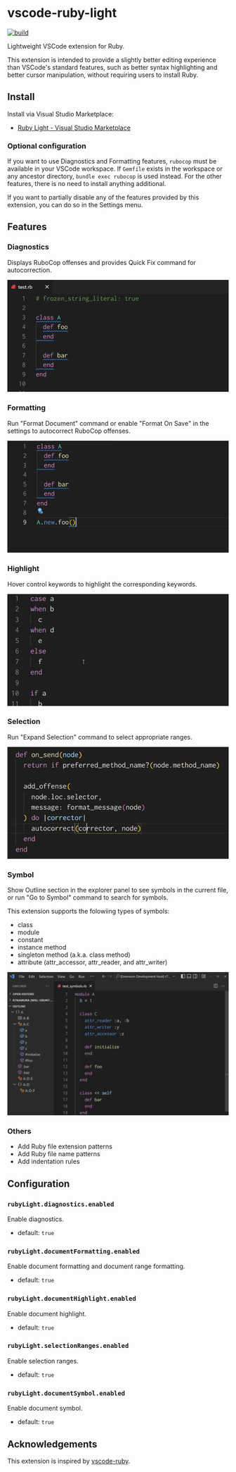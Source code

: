 # vscode-ruby-light

[![build](https://github.com/r7kamura/vscode-ruby-light/actions/workflows/build.yml/badge.svg?branch=main)](https://github.com/r7kamura/vscode-ruby-light/actions/workflows/build.yml)

Lightweight VSCode extension for Ruby.

This extension is intended to provide a slightly better editing experience than VSCode's standard features, such as better syntax highlighting and better cursor manipulation, without requiring users to install Ruby.

## Install

Install via Visual Studio Marketplace:

- [Ruby Light - Visual Studio Marketplace](https://marketplace.visualstudio.com/items?itemName=r7kamura.vscode-ruby-light)

### Optional configuration

If you want to use Diagnostics and Formatting features, `rubocop` must be available in your VSCode workspace. If `Gemfile` exists in the workspace or any ancestor directory, `bundle exec rubocop` is used instead. For the other features, there is no need to install anything additional.

If you want to partially disable any of the features provided by this extension, you can do so in the Settings menu.

## Features

### Diagnostics

Displays RuboCop offenses and provides Quick Fix command for autocorrection.

![demo](images/diagnostics.gif)

### Formatting

Run "Format Document" command or enable "Format On Save" in the settings to autocorrect RuboCop offenses.

![demo](images/document-formatting.gif)

### Highlight

Hover control keywords to highlight the corresponding keywords.

![demo](images/document-highlight.gif)

### Selection

Run "Expand Selection" command to select appropriate ranges.

![demo](images/selection-ranges.gif)

### Symbol

Show Outline section in the explorer panel to see symbols in the current file, or run "Go to Symbol" command to search for symbols.

This extension supports the folowiing types of symbols:

- class
- module
- constant
- instance method
- singleton method (a.k.a. class method)
- attribute (attr_accessor, attr_reader, and attr_writer)

![demo](images/document-symbol.gif)

### Others

- Add Ruby file extension patterns
- Add Ruby file name patterns
- Add indentation rules

## Configuration

### `rubyLight.diagnostics.enabled`

Enable diagnostics.

- default: `true`

### `rubyLight.documentFormatting.enabled`

Enable document formatting and document range formatting.

- default: `true`

### `rubyLight.documentHighlight.enabled`

Enable document highlight.

- default: `true`

### `rubyLight.selectionRanges.enabled`

Enable selection ranges.

- default: `true`

### `rubyLight.documentSymbol.enabled`

Enable document symbol.

- default: `true`

## Acknowledgements

This extension is inspired by [vscode-ruby](https://github.com/rubyide/vscode-ruby).

